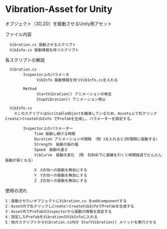 # Vibration-Asset for Unity
オブジェクト（3D,2D）を振動させるUnity用アセット

ファイル内容

      Vibration.cs 振動させるスクリプト
      VibInfo.cs 振動情報を持つスクリプト

各スクリプトの解説

      Vibration.cs 
            Inspector上のパラメータ
                  VibInfo 振動情報を持つVibInfo.csを入れる
        
            Method
                  StartVibration() アニメーションの再生
                  StopVibration() アニメーション停止

      VibInfo.cs 
        ※このスクリプトはScritableObjectを継承しているため、Assets上で右クリック Create＞CreateVibInfo でPrefabを生成し、パラメーターを設定する。
     
            Inspector上のパラメーター
                 Time 振動し続ける時間
                 Duration アニメーションの間隔　（例 1を入れると1秒間隔に振動する）
                 Strength　振動の振れ幅
                 Speed　振動の速さ
                 VibCurve　振動の変化　（例　右斜め下に直線を引くと時間経過でだんだん振動が弱くなる）

                 X　X方向への振動を無効にする
                 Y　Y方向への振動を無効にする
                 Z　Z方向への振動を無効にする

使用の流れ

    1：振動させたいオブジェクトにVibration.cs をaddcomponentする
    2：Asset内で右クリックしCreate＞CreateVibInfoでPrefabを生成する
    3：Asset内でPrefabのInspectorから振動の情報を設定する
    4：設定したPrefabをVibrationのVibInfoに入れる
    5：他のスクリプトからVibration.cs内の StartVibration() メソッドを実行させる
